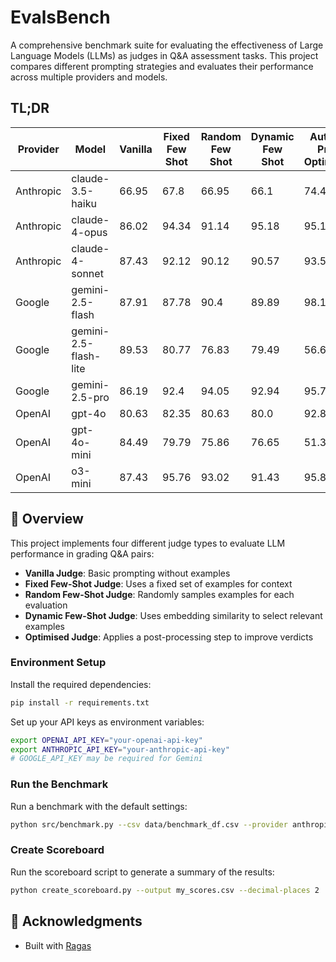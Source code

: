 # EvalsBench

A comprehensive benchmark suite for evaluating the effectiveness of Large Language Models (LLMs) as judges in Q&A assessment tasks. This project compares different prompting strategies and evaluates their performance across multiple providers and models.

## TL;DR

| Provider  | Model                | Vanilla | Fixed Few Shot | Random Few Shot | Dynamic Few Shot | Automatic Prompt Optimisation |
|-----------|----------------------|---------|----------------|-----------------|------------------|-------------------------------|
| Anthropic | claude-3.5-haiku     | 66.95   | 67.8           | 66.95           | 66.1             | 74.42                         |
| Anthropic | claude-4-opus        | 86.02   | 94.34          | 91.14           | 95.18            | 95.12                         |
| Anthropic | claude-4-sonnet      | 87.43   | 92.12          | 90.12           | 90.57            | 93.57                         |
| Google    | gemini-2.5-flash     | 87.91   | 87.78          | 90.4            | 89.89            | 98.16                         |
| Google    | gemini-2.5-flash-lite| 89.53   | 80.77          | 76.83           | 79.49            | 56.64                         |
| Google    | gemini-2.5-pro       | 86.19   | 92.4           | 94.05           | 92.94            | 95.71                         |
| OpenAI    | gpt-4o               | 80.63   | 82.35          | 80.63           | 80.0             | 92.86                         |
| OpenAI    | gpt-4o-mini          | 84.49   | 79.79          | 75.86           | 76.65            | 51.38                         |
| OpenAI    | o3-mini              | 87.43   | 95.76          | 93.02           | 91.43            | 95.81                         |

## 🎯 Overview

This project implements four different judge types to evaluate LLM performance in grading Q&A pairs:

- **Vanilla Judge**: Basic prompting without examples
- **Fixed Few-Shot Judge**: Uses a fixed set of examples for context
- **Random Few-Shot Judge**: Randomly samples examples for each evaluation
- **Dynamic Few-Shot Judge**: Uses embedding similarity to select relevant examples
- **Optimised Judge**: Applies a post-processing step to improve verdicts


### Environment Setup

Install the required dependencies:

```bash
pip install -r requirements.txt
```

Set up your API keys as environment variables:

```bash
export OPENAI_API_KEY="your-openai-api-key"
export ANTHROPIC_API_KEY="your-anthropic-api-key"
# GOOGLE_API_KEY may be required for Gemini
```

### Run the Benchmark

Run a benchmark with the default settings:

```bash
python src/benchmark.py --csv data/benchmark_df.csv --provider anthropic --model claude-sonnet-4-20250514  --annotated-samples data/annotation_df.csv  --num-examples 2 
```

### Create Scoreboard
Run the scoreboard script to generate a summary of the results:

```bash
python create_scoreboard.py --output my_scores.csv --decimal-places 2
```


## 🙏 Acknowledgments

- Built with [Ragas](https://github.com/explodinggradients/ragas)
